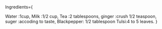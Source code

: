 Ingredients={

Water :1cup,
Milk :1/2 cup,
Tea :2 tablespoons,
ginger :crush 1/2 teaspoon,
suger :accoding to taste,
Blackpepper: 1/2 tablespoon
Tulsi:4 to 5 leaves.
}








